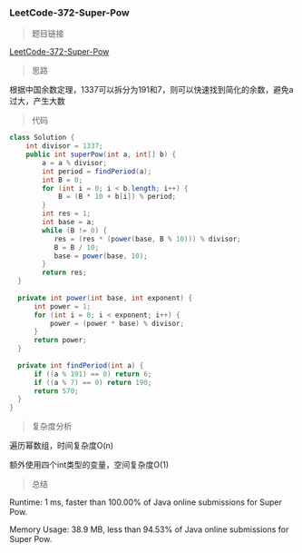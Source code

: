 ### LeetCode-372-Super-Pow

> 题目链接

[LeetCode-372-Super-Pow](https://leetcode.com/problems/super-pow/)

> 思路

根据中国余数定理，1337可以拆分为191和7，则可以快速找到简化的余数，避免a过大，产生大数

> 代码

```java
class Solution {
    int divisor = 1337;
    public int superPow(int a, int[] b) {
        a = a % divisor;
        int period = findPeriod(a);
        int B = 0;
        for (int i = 0; i < b.length; i++) {
            B = (B * 10 + b[i]) % period;
        }
        int res = 1;
        int base = a;
        while (B != 0) {
           res = (res * (power(base, B % 10))) % divisor;
           B = B / 10;
           base = power(base, 10);
        }
        return res;
  }
    
  private int power(int base, int exponent) {
      int power = 1;
      for (int i = 0; i < exponent; i++) {
          power = (power * base) % divisor;
      }
      return power;
  }
    
  private int findPeriod(int a) {
      if ((a % 191) == 0) return 6;
      if ((a % 7) == 0) return 190;
      return 570;
  }
}
```

> 复杂度分析

遍历幂数组，时间复杂度O(n)

额外使用四个int类型的变量，空间复杂度O(1)

> 总结

Runtime: 1 ms, faster than 100.00% of Java online submissions for Super Pow.

Memory Usage: 38.9 MB, less than 94.53% of Java online submissions for Super Pow.
